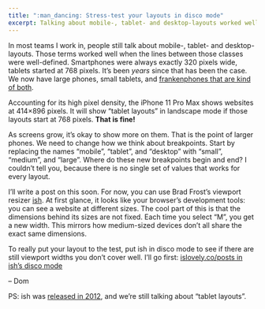 ```yaml
---
title: ":man_dancing: Stress-test your layouts in disco mode"
excerpt: Talking about mobile-, tablet- and desktop-layouts worked well when the lines between those classes were well-defined.
---
```

In most teams I work in, people still talk about mobile-, tablet- and desktop-layouts. Those terms worked well when the lines between those classes were well-defined. Smartphones were always exactly 320 pixels wide, tablets started at 768 pixels. It’s been _years_ since that has been the case. We now have large phones, small tablets, and [frankenphones that are kind of both](https://www.samsung.com/global/galaxy/galaxy-fold/).

Accounting for its high pixel density, the iPhone 11 Pro Max shows websites at 414×896 pixels. It will show “tablet layouts” in landscape mode if those layouts start at 768 pixels. **That is fine!**

As screens grow, it’s okay to show more on them. That is the point of larger phones. We need to change how we think about breakpoints. Start by replacing the names “mobile”, “tablet”, and “desktop” with “small”, “medium”, and “large”. Where do these new breakpoints begin and end? I couldn’t tell you, because there is no single set of values that works for every layout.

I’ll write a post on this soon. For now, you can use Brad Frost’s viewport resizer [ish](http://bradfrost.com/demo/ish/). At first glance, it looks like your browser’s development tools: you can see a website at different sizes. The cool part of this is that the dimensions behind its sizes are not fixed. Each time you select “M”, you get a new width. This mirrors how medium-sized devices don’t all share the exact same dimensions.

To really put your layout to the test, put ish in disco mode to see if there are still viewport widths you don’t cover well. I’ll go first: [islovely.co/posts in ish’s disco mode](http://bradfrost.com/demo/ish/?url=https%3A%2F%2Fislovely.co%2Fposts%2F#disco)

– Dom

PS: ish was [released in 2012](https://bradfrost.com/blog/post/ish/), and we’re still talking about “tablet layouts”.
